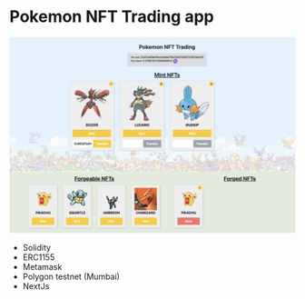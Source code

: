 # Pokemon NFT Trading app
![Screenshot](screenshot.png)

* Solidity
* ERC1155
* Metamask
* Polygon testnet (Mumbai)
* NextJs